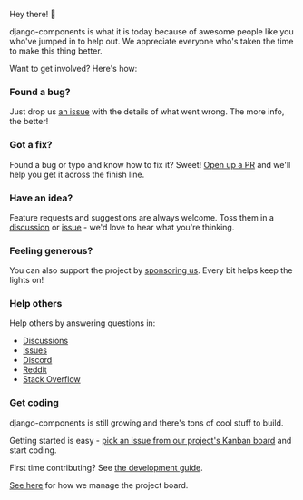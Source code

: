 Hey there! 👋

django-components is what it is today because of awesome people like you who've jumped in to help out. We appreciate everyone who's taken the time to make this thing better.

Want to get involved? Here's how:

### Found a bug?

Just drop us [an issue](https://github.com/django-components/django-components/issues/new/choose)
with the details of what went wrong. The more info, the better!

### Got a fix?

Found a bug or typo and know how to fix it? Sweet! [Open up a PR](https://github.com/django-components/django-components/pulls) and we'll help you get it across the finish line.

### Have an idea?

Feature requests and suggestions are always welcome. Toss them in a [discussion](https://github.com/django-components/django-components/discussions/new) or [issue](https://github.com/django-components/django-components/issues/new/choose) - we'd love to hear what you're thinking.

### Feeling generous?

You can also support the project by [sponsoring us](https://github.com/django-components/django-components). Every bit helps keep the lights on!

### Help others

Help others by answering questions in:

- [Discussions](https://github.com/django-components/django-components/discussions)
- [Issues](https://github.com/django-components/django-components/issues)
- [Discord](https://discord.gg/NaQ8QPyHtD)
- [Reddit](https://www.reddit.com/r/django/search/?q=django-components&type=posts&sort=new)
- [Stack Overflow](https://stackoverflow.com/questions/tagged/django-components)

### Get coding

django-components is still growing and there's tons of cool stuff to build.

Getting started is easy - [pick an issue from our project's Kanban board](https://github.com/orgs/django-components/projects/1/views/1) and start coding.

First time contributing? See [the development guide](./development.md).

[See here](./development.md#project-management) for how we manage the project board.
